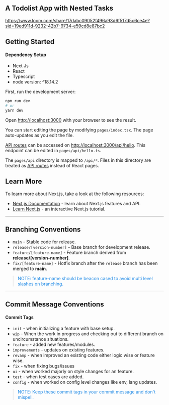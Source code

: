 ## A Todolist App with Nested Tasks

https://www.loom.com/share/17dabc09052f496a93d6f517d5c6ce4e?sid=19ed911d-9232-42b7-9734-e59cd8e87bc2

## Getting Started

#### Dependency Setup

- Next Js
- React
- Typescript
- node version: ^18.14.2

First, run the development server:

```bash
npm run dev
# or
yarn dev
```

Open [http://localhost:3000](http://localhost:3000) with your browser to see the result.

You can start editing the page by modifying `pages/index.tsx`. The page auto-updates as you edit the file.

[API routes](https://nextjs.org/docs/api-routes/introduction) can be accessed on [http://localhost:3000/api/hello](http://localhost:3000/api/hello). This endpoint can be edited in `pages/api/hello.ts`.

The `pages/api` directory is mapped to `/api/*`. Files in this directory are treated as [API routes](https://nextjs.org/docs/api-routes/introduction) instead of React pages.

## Learn More

To learn more about Next.js, take a look at the following resources:

- [Next.js Documentation](https://nextjs.org/docs) - learn about Next.js features and API.
- [Learn Next.js](https://nextjs.org/learn) - an interactive Next.js tutorial.

---

## Branching Conventions

- `main` - Stable code for release.
- `release/[version-number]` - Base branch for development release.
- `feature/[feature-name]` - Feature branch derived from **release/[version-number]**.
- `fix/[feature-name]` - Hotfix branch after the `release` branch has been merged to **main**.

> <span style="color:#228BE6"> NOTE: feature-name should be beacon cased to avoid multi level slashes on branching. </span>

---

## Commit Message Conventions

#### Commit Tags

- `init` - when initializing a feature with base setup.
- `wip` - When the work in progress and checking out to different branch on uncircumstance situations.
- `feature` - added new features/modules.
- `improvements` - updates on existing features.
- `revamp` - when improved an existing code either logic wise or feature wise.
- `fix` - when fixing bugs/issues
- `ui` - when worked majorly on style changes for an feature.
- `test` - when test cases are added.
- `config` - when worked on config level changes like env, lang updates.

> <span style="color:#228BE6"> NOTE: Keep these commit tags in your commit message and don't mispell. </span>
